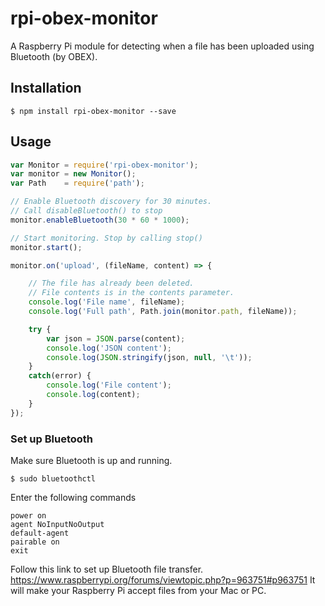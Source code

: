 # rpi-obex-monitor

A Raspberry Pi module for detecting when a file has been uploaded using Bluetooth (by OBEX).

## Installation
	$ npm install rpi-obex-monitor --save


## Usage

````javascript
var Monitor = require('rpi-obex-monitor');
var monitor = new Monitor();
var Path    = require('path');

// Enable Bluetooth discovery for 30 minutes.
// Call disableBluetooth() to stop
monitor.enableBluetooth(30 * 60 * 1000);

// Start monitoring. Stop by calling stop()
monitor.start();

monitor.on('upload', (fileName, content) => {

    // The file has already been deleted.
    // File contents is in the contents parameter.
    console.log('File name', fileName);
    console.log('Full path', Path.join(monitor.path, fileName));

    try {
        var json = JSON.parse(content);
        console.log('JSON content');
        console.log(JSON.stringify(json, null, '\t'));
    }
    catch(error) {
        console.log('File content');
        console.log(content);
    }
});
````

### Set up Bluetooth

Make sure Bluetooth is up and running.

    $ sudo bluetoothctl

Enter the following commands

    power on
    agent NoInputNoOutput
    default-agent
    pairable on
    exit

Follow this link to set up Bluetooth file transfer. https://www.raspberrypi.org/forums/viewtopic.php?p=963751#p963751
It will make your Raspberry Pi accept files from your Mac or PC.
